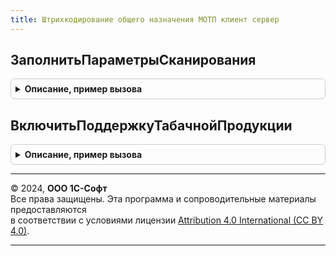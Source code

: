 ```yaml
---
title: Штрихкодирование общего назначения МОТП клиент сервер
---
```



## ЗаполнитьПараметрыСканирования
<details style="margin: 1em 0; padding: 0.5em; border: 1px solid #ccc; border-radius: 6px;">

<summary style="font-weight: bold; cursor: pointer;">Описание, пример вызова</summary>

```bsl

// Заполняет параметры сканирования по контексту.
//
// Параметры:
//  ПараметрыСканирования - (См. ШтрихкодированиеОбщегоНазначенияИСКлиент.ПараметрыСканирования).
//  Контекст - ФормаКлиентскогоПриложения, ДокументСсылка - источник заполнения параметров сканирования.
//  ВидПродукции - ПеречислениеСсылка.ВидыПродукцииИС - по данному параметру будет проиходить отбор заполнения.
//  ФормаВыбора - ФормаКлиентскогоПриложения - Форма выбора.
//  ПараметрыРежимаИсправленияОшибок - Структура - Параметры режима исправления ошибок.
Процедура ЗаполнитьПараметрыСканирования(ПараметрыСканирования, Контекст, ВидПродукции, ФормаВыбора, ПараметрыРежимаИсправленияОшибок = Неопределено) Экспорт
```

Пример вызова
```bsl
ШтрихкодированиеОбщегоНазначенияМОТПКлиентСервер.ЗаполнитьПараметрыСканирования(ПараметрыСканирования, Контекст, ВидПродукции, ФормаВыбора, ПараметрыРежимаИсправленияОшибок);
```
</details>

## ВключитьПоддержкуТабачнойПродукции
<details style="margin: 1em 0; padding: 0.5em; border: 1px solid #ccc; border-radius: 6px;">

<summary style="font-weight: bold; cursor: pointer;">Описание, пример вызова</summary>

```bsl

// Дополняет параметры сканирования свойствами специфичными для табачной продукции.
//
// Параметры:
// 	ПараметрыСканирования - См. ШтрихкодированиеОбщегоНазначенияИСКлиент.ПараметрыСканирования.
// 	ВидПродукции          - ПеречислениеСсылка.ВидыПродукцииИС - Вид продукции.
// 	АнализироватьУчитываемыеВидыПродукции - Булево - Анализировать учитываемые виды продукции.
// 	Операция              - ПеречислениеСсылка.ВидыОперацийИСМП - Вид операции.
// Возвращаемое значение:
// 	Булево - поддержка табачной продукции включена.
Функция ВключитьПоддержкуТабачнойПродукции(ПараметрыСканирования, ВидПродукции = Неопределено, АнализироватьУчитываемыеВидыПродукции = Истина, Операция = Неопределено) Экспорт
```

Пример вызова
```bsl
Результат = ШтрихкодированиеОбщегоНазначенияМОТПКлиентСервер.ВключитьПоддержкуТабачнойПродукции(ПараметрыСканирования, ВидПродукции, АнализироватьУчитываемыеВидыПродукции, Операция);
```
</details>

---

© 2024, **ООО 1С-Софт**  
Все права защищены. Эта программа и сопроводительные материалы предоставляются  
в соответствии с условиями лицензии [Attribution 4.0 International (CC BY 4.0)](https://creativecommons.org/licenses/by/4.0/legalcode).

---
